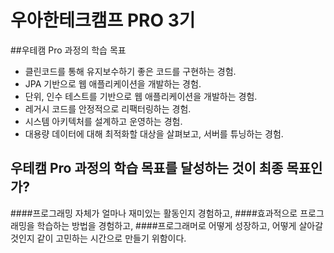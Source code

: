 # 우아한테크캠프 PRO 3기

##우테캠 Pro 과정의 학습 목표
- 클린코드를 통해 유지보수하기 좋은 코드를 구현하는 경험.
- JPA 기반으로 웹 애플리케이션을 개발하는 경험.
- 단위, 인수 테스트를 기반으로 웹 애플리케이션을 개발하는 경험.
- 레거시 코드를 안정적으로 리팩터링하는 경험.
- 시스템 아키텍처를 설계하고 운영하는 경험.
- 대용량 데이터에 대해 최적화할 대상을 살펴보고, 서버를 튜닝하는 경험.

## 우테캠 Pro 과정의 학습 목표를 달성하는 것이 최종 목표인가?
####프로그래밍 자체가 얼마나 재미있는 활동인지 경험하고,
####효과적으로 프로그래밍을 학습하는 방법을 경험하고,
####프로그래머로 어떻게 성장하고, 어떻게 살아갈 것인지 같이 고민하는 시간으로 만들기 위함이다.
